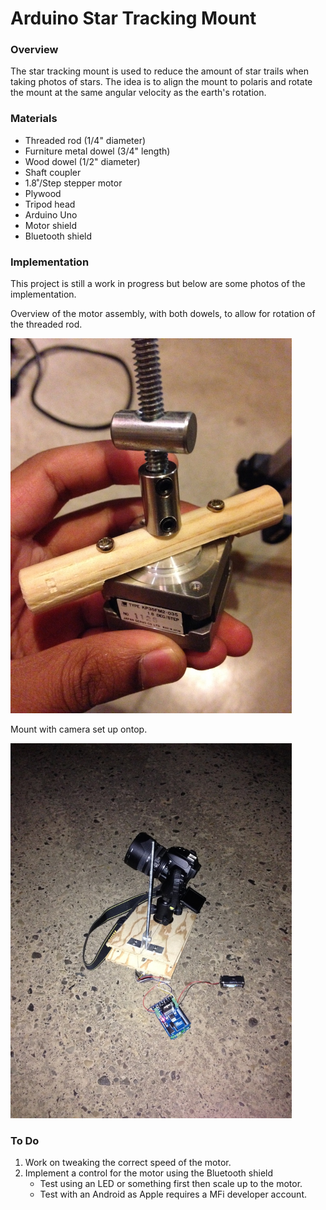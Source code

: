 # Arduino Star Tracking Mount
### Overview
The star tracking mount is used to reduce the amount of star trails when taking photos of stars. The idea is to align the mount to polaris and rotate the mount at the same angular velocity as the earth's rotation.

### Materials
- Threaded rod (1/4" diameter)
- Furniture metal dowel (3/4" length)
- Wood dowel (1/2" diameter)
- Shaft coupler
- 1.8˚/Step stepper motor
- Plywood
- Tripod head
- Arduino Uno
- Motor shield
- Bluetooth shield

### Implementation
This project is still a work in progress but below are some photos of the implementation.

Overview of the motor assembly, with both dowels, to allow for rotation of the threaded rod.

<img src="https://github.com/nkanetka/Star-Tracking-Mount/blob/master/Images/thumb_IMG_0181_1024.jpg" width="450px" height="600px" />

Mount with camera set up ontop.

<img src="https://github.com/nkanetka/Star-Tracking-Mount/blob/master/Images/thumb_IMG_0197_1024.jpg" width="450px" height="600px" />

### To Do
1. Work on tweaking the correct speed of the motor.
2. Implement a control for the motor using the Bluetooth shield
    - Test using an LED or something first then scale up to the motor.
    - Test with an Android as Apple requires a MFi developer account.